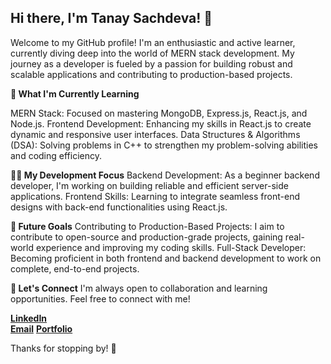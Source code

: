 ## Hi there, I'm Tanay Sachdeva! 👋

Welcome to my GitHub profile! I'm an enthusiastic and active learner, currently diving deep into the world of MERN stack development. My journey as a developer is fueled by a passion for building robust and scalable applications and contributing to production-based projects.

**🌱 What I'm Currently Learning**

MERN Stack: Focused on mastering MongoDB, Express.js, React.js, and Node.js.
Frontend Development: Enhancing my skills in React.js to create dynamic and responsive user interfaces.
Data Structures & Algorithms (DSA): Solving problems in C++ to strengthen my problem-solving abilities and coding efficiency.

**👨‍💻 My Development Focus**
Backend Development: As a beginner backend developer, I'm working on building reliable and efficient server-side applications.
Frontend Skills: Learning to integrate seamless front-end designs with back-end functionalities using React.js.

**🚀 Future Goals**
Contributing to Production-Based Projects: I aim to contribute to open-source and production-grade projects, gaining real-world experience and improving my coding skills.
Full-Stack Developer: Becoming proficient in both frontend and backend development to work on complete, end-to-end projects.

**🤝 Let's Connect**
I'm always open to collaboration and learning opportunities. Feel free to connect with me!

**[LinkedIn](https://www.linkedin.com/in/tanay-sachdeva-7119672b1/)** <br>
**[Email](tsachdeva_be23@thapar.edu)**
**[Portfolio](https://tanayportfolio.vercel.app/)**


Thanks for stopping by! 🚀
